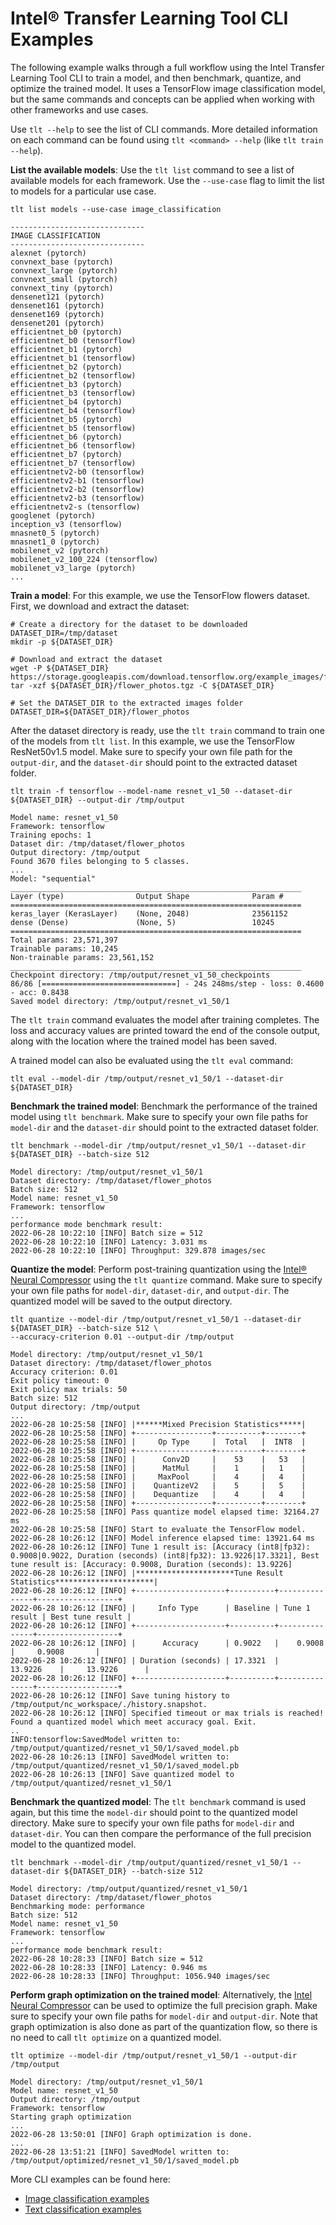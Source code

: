 # Intel® Transfer Learning Tool CLI Examples

The following example walks through a full workflow using the Intel Transfer Learning
Tool CLI to train a model, and then benchmark, quantize, and optimize the
trained model. It uses a TensorFlow image classification model, but the
same commands and concepts can be applied when working with other frameworks
and use cases.

Use `tlt --help` to see the list of CLI commands. More detailed information on
each command can be found using `tlt <command> --help` (like `tlt train --help`).

**List the available models**:
Use the `tlt list` command to see a list of available models for each framework.
Use the `--use-case` flag to limit the list to models for a particular use case.
```
tlt list models --use-case image_classification
```
```
------------------------------
IMAGE CLASSIFICATION
------------------------------
alexnet (pytorch)
convnext_base (pytorch)
convnext_large (pytorch)
convnext_small (pytorch)
convnext_tiny (pytorch)
densenet121 (pytorch)
densenet161 (pytorch)
densenet169 (pytorch)
densenet201 (pytorch)
efficientnet_b0 (pytorch)
efficientnet_b0 (tensorflow)
efficientnet_b1 (pytorch)
efficientnet_b1 (tensorflow)
efficientnet_b2 (pytorch)
efficientnet_b2 (tensorflow)
efficientnet_b3 (pytorch)
efficientnet_b3 (tensorflow)
efficientnet_b4 (pytorch)
efficientnet_b4 (tensorflow)
efficientnet_b5 (pytorch)
efficientnet_b5 (tensorflow)
efficientnet_b6 (pytorch)
efficientnet_b6 (tensorflow)
efficientnet_b7 (pytorch)
efficientnet_b7 (tensorflow)
efficientnetv2-b0 (tensorflow)
efficientnetv2-b1 (tensorflow)
efficientnetv2-b2 (tensorflow)
efficientnetv2-b3 (tensorflow)
efficientnetv2-s (tensorflow)
googlenet (pytorch)
inception_v3 (tensorflow)
mnasnet0_5 (pytorch)
mnasnet1_0 (pytorch)
mobilenet_v2 (pytorch)
mobilenet_v2_100_224 (tensorflow)
mobilenet_v3_large (pytorch)
...
```

**Train a model**:
For this example, we use the TensorFlow flowers dataset. First, we download and extract the dataset:
```
# Create a directory for the dataset to be downloaded
DATASET_DIR=/tmp/dataset
mkdir -p ${DATASET_DIR}

# Download and extract the dataset
wget -P ${DATASET_DIR} https://storage.googleapis.com/download.tensorflow.org/example_images/flower_photos.tgz
tar -xzf ${DATASET_DIR}/flower_photos.tgz -C ${DATASET_DIR}

# Set the DATASET_DIR to the extracted images folder
DATASET_DIR=${DATASET_DIR}/flower_photos
```

After the dataset directory is ready, use the `tlt train` command to train one of the models from
`tlt list`. In this example, we use the TensorFlow ResNet50v1.5 model. Make sure to specify
your own file path for the `output-dir`, and the `dataset-dir` should point to the extracted dataset folder.
```
tlt train -f tensorflow --model-name resnet_v1_50 --dataset-dir ${DATASET_DIR} --output-dir /tmp/output
```
```
Model name: resnet_v1_50
Framework: tensorflow
Training epochs: 1
Dataset dir: /tmp/dataset/flower_photos
Output directory: /tmp/output
Found 3670 files belonging to 5 classes.
...
Model: "sequential"
_________________________________________________________________
Layer (type)                Output Shape              Param #
=================================================================
keras_layer (KerasLayer)    (None, 2048)              23561152
dense (Dense)               (None, 5)                 10245
=================================================================
Total params: 23,571,397
Trainable params: 10,245
Non-trainable params: 23,561,152
_________________________________________________________________
Checkpoint directory: /tmp/output/resnet_v1_50_checkpoints
86/86 [==============================] - 24s 248ms/step - loss: 0.4600 - acc: 0.8438
Saved model directory: /tmp/output/resnet_v1_50/1
```

The `tlt train` command evaluates the model after training completes. The loss and
accuracy values are printed toward the end of the console output, along with the
location where the trained model has been saved.

A trained model can also be evaluated using the `tlt eval` command:
```
tlt eval --model-dir /tmp/output/resnet_v1_50/1 --dataset-dir ${DATASET_DIR}
```

**Benchmark the trained model**:
Benchmark the performance of the trained model using `tlt benchmark`.
Make sure to specify your own file paths for `model-dir` and the `dataset-dir` should point to the extracted dataset folder.
```
tlt benchmark --model-dir /tmp/output/resnet_v1_50/1 --dataset-dir ${DATASET_DIR} --batch-size 512
```
```
Model directory: /tmp/output/resnet_v1_50/1
Dataset directory: /tmp/dataset/flower_photos
Batch size: 512
Model name: resnet_v1_50
Framework: tensorflow
...
performance mode benchmark result:
2022-06-28 10:22:10 [INFO] Batch size = 512
2022-06-28 10:22:10 [INFO] Latency: 3.031 ms
2022-06-28 10:22:10 [INFO] Throughput: 329.878 images/sec
   ```

**Quantize the model**:
Perform post-training quantization using the [Intel® Neural Compressor](https://github.com/intel/neural-compressor)
using the `tlt quantize` command. Make sure to specify your own file paths for `model-dir`, `dataset-dir`, and `output-dir`.
The quantized model will be saved to the output directory.
```
tlt quantize --model-dir /tmp/output/resnet_v1_50/1 --dataset-dir ${DATASET_DIR} --batch-size 512 \
--accuracy-criterion 0.01 --output-dir /tmp/output
```
```
Model directory: /tmp/output/resnet_v1_50/1
Dataset directory: /tmp/dataset/flower_photos
Accuracy criterion: 0.01
Exit policy timeout: 0
Exit policy max trials: 50
Batch size: 512
Output directory: /tmp/output
...
2022-06-28 10:25:58 [INFO] |******Mixed Precision Statistics*****|
2022-06-28 10:25:58 [INFO] +-----------------+----------+--------+
2022-06-28 10:25:58 [INFO] |     Op Type     |  Total   |  INT8  |
2022-06-28 10:25:58 [INFO] +-----------------+----------+--------+
2022-06-28 10:25:58 [INFO] |      Conv2D     |    53    |   53   |
2022-06-28 10:25:58 [INFO] |      MatMul     |    1     |   1    |
2022-06-28 10:25:58 [INFO] |     MaxPool     |    4     |   4    |
2022-06-28 10:25:58 [INFO] |    QuantizeV2   |    5     |   5    |
2022-06-28 10:25:58 [INFO] |    Dequantize   |    4     |   4    |
2022-06-28 10:25:58 [INFO] +-----------------+----------+--------+
2022-06-28 10:25:58 [INFO] Pass quantize model elapsed time: 32164.27 ms
2022-06-28 10:25:58 [INFO] Start to evaluate the TensorFlow model.
2022-06-28 10:26:12 [INFO] Model inference elapsed time: 13921.64 ms
2022-06-28 10:26:12 [INFO] Tune 1 result is: [Accuracy (int8|fp32): 0.9008|0.9022, Duration (seconds) (int8|fp32): 13.9226|17.3321], Best tune result is: [Accuracy: 0.9008, Duration (seconds): 13.9226]
2022-06-28 10:26:12 [INFO] |**********************Tune Result Statistics**********************|
2022-06-28 10:26:12 [INFO] +--------------------+----------+---------------+------------------+
2022-06-28 10:26:12 [INFO] |     Info Type      | Baseline | Tune 1 result | Best tune result |
2022-06-28 10:26:12 [INFO] +--------------------+----------+---------------+------------------+
2022-06-28 10:26:12 [INFO] |      Accuracy      | 0.9022   |    0.9008     |     0.9008       |
2022-06-28 10:26:12 [INFO] | Duration (seconds) | 17.3321  |    13.9226    |     13.9226      |
2022-06-28 10:26:12 [INFO] +--------------------+----------+---------------+------------------+
2022-06-28 10:26:12 [INFO] Save tuning history to /tmp/output/nc_workspace/./history.snapshot.
2022-06-28 10:26:12 [INFO] Specified timeout or max trials is reached! Found a quantized model which meet accuracy goal. Exit.
..
INFO:tensorflow:SavedModel written to: /tmp/output/quantized/resnet_v1_50/1/saved_model.pb
2022-06-28 10:26:13 [INFO] SavedModel written to: /tmp/output/quantized/resnet_v1_50/1/saved_model.pb
2022-06-28 10:26:13 [INFO] Save quantized model to /tmp/output/quantized/resnet_v1_50/1
```

**Benchmark the quantized model**:
The `tlt benchmark` command is used again, but this time the `model-dir` should point
to the quantized model directory.
Make sure to specify your own file paths for `model-dir` and `dataset-dir`. You can then compare
the performance of the full precision model to the quantized model.
```
tlt benchmark --model-dir /tmp/output/quantized/resnet_v1_50/1 --dataset-dir ${DATASET_DIR} --batch-size 512
```
```
Model directory: /tmp/output/quantized/resnet_v1_50/1
Dataset directory: /tmp/dataset/flower_photos
Benchmarking mode: performance
Batch size: 512
Model name: resnet_v1_50
Framework: tensorflow
...
performance mode benchmark result:
2022-06-28 10:28:33 [INFO] Batch size = 512
2022-06-28 10:28:33 [INFO] Latency: 0.946 ms
2022-06-28 10:28:33 [INFO] Throughput: 1056.940 images/sec
```

**Perform graph optimization on the trained model**:
Alternatively, the [Intel Neural Compressor](https://github.com/intel/neural-compressor) can be used to optimize
the full precision graph. Make sure to specify your own file paths for `model-dir` and `output-dir`.
Note that graph optimization is also done as part of the quantization flow, so there is no need to call
`tlt optimize` on a quantized model.
```
tlt optimize --model-dir /tmp/output/resnet_v1_50/1 --output-dir /tmp/output
```
```
Model directory: /tmp/output/resnet_v1_50/1
Model name: resnet_v1_50
Output directory: /tmp/output
Framework: tensorflow
Starting graph optimization
...
2022-06-28 13:50:01 [INFO] Graph optimization is done.
...
2022-06-28 13:51:21 [INFO] SavedModel written to: /tmp/output/optimized/resnet_v1_50/1/saved_model.pb
```

More CLI examples can be found here:
* [Image classification examples](/examples/cli/image_classification.md)
* [Text classification examples](/examples/cli/text_classification.md)
